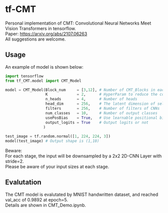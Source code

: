 # tf-CMT
Personal implementation of CMT: Convolutional Neural Networks Meet Vision Transformers in tensorflow.  
Paper: https://arxiv.org/abs/2107.06263  
All suggestions are welcome.

## Usage

An example of model is shown below:
```python
import tensorflow
from tf_CMT.model import CMT_Model

model = CMT_Model(Block_num     = [3,12], # Number of CMT_Blocks in each stage
                  K             = 2,      # HyperParam to reduce the complexity of self-attention to O(N^2/k^2)
                  n_heads       = 4,      # Number of heads
                  head_dim      = 256,    # The latent dimension of self-attention
                  filters       = 256,    # Number of filters of CNNs
                  num_classes   = 10,     # Number of output classes
                  usePosBias    = True,   # Use learnable positional bias 
                  output_logits = True    # Output logits or not
                 )
                 
test_image = tf.random.normal([1, 224, 224, 3])
model(test_image) # Output shape is (1,10)
```
Beware:  
For each stage, the input will be downsampled by a 2x2 2D-CNN Layer with stride=2.  
Please be aware of your input sizes at each stage.  

## Evalutation
The CMT model is evalutated by MNIST handwritten dataset, and reached val_acc of 0.9892 at epoch=5.  
Details are shown in CMT_Demo.ipynb.  


